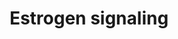 ---
annotations:
- type: Pathway Ontology
  value: estrogen signaling pathway
authors:
- MaintBot
- Khanspers
- Christine Chichester
- Finterly
description: 'Estrogen receptor refers to a group of receptors which are activated
  by the hormone 17&amp;amp;amp;#x3b2;-estradiol (estrogen). Two types of estrogen
  receptor exist: ER which is a member of the nuclear hormone family of intracellular
  receptors and the estrogen G protein coupled receptor GPR30 (GPER), which is a G-protein
  coupled receptor. The main function of the estrogen receptor is as a DNA binding
  transcription factor which regulates gene expression. However the estrogen receptor
  also has additional functions independent of DNA binding.'
last-edited: 2020-12-17
organisms:
- Mus musculus
redirect_from:
- /index.php/Pathway:WP1244
- /instance/WP1244
schema-jsonld:
- '@context': https://schema.org/
  '@id': https://wikipathways.github.io/pathways/WP1244.html
  '@type': Dataset
  creator:
    '@type': Organization
    name: WikiPathways
  description: 'Estrogen receptor refers to a group of receptors which are activated
    by the hormone 17&amp;amp;amp;#x3b2;-estradiol (estrogen). Two types of estrogen
    receptor exist: ER which is a member of the nuclear hormone family of intracellular
    receptors and the estrogen G protein coupled receptor GPR30 (GPER), which is a
    G-protein coupled receptor. The main function of the estrogen receptor is as a
    DNA binding transcription factor which regulates gene expression. However the
    estrogen receptor also has additional functions independent of DNA binding.'
  keywords:
  - Polr2j
  - Ilk
  - Hdac8
  - Hdac3
  - Mapk14
  - Polr2i
  - Polr2f
  - Taf12
  - Esr1
  - Hras1
  - Gtf2h3
  - Taf6
  - Taf5
  - Sos1
  - Map2k1
  - Gtf2h1
  - Nfkb1
  - Ccnh
  - Gtf2f2
  - Mapk1
  - Gtf2e2
  - Ikbkg
  - Elk1
  - Ercc3
  - Estradiol
  - Ccnd1
  - Polr2k
  - Fos
  - Shc2
  - Gtf2b
  - Cyclic AMP
  - Ercc2
  - Taf13
  - Hdac7
  - Gtf2a2
  - Crebbp
  - Hdac5
  - Creb1
  - Bcl2
  - Taf9
  - Brca1
  - Grb2
  - Hdac4
  - Sp1
  - Gnas
  - Polr2h
  - Gnb1
  - Braf
  - Taf7
  - Ep300
  - Hdac2
  - Src
  - Ncor1
  - Mnat1
  - Cdk7
  - Akt1
  - Gper
  - Polr2e
  - Tbp
  - Chuk
  - Polr2b
  - Ikbkb
  - Pik3ca
  - Polr2a
  - Jun
  - Polr2c
  - Mapk9
  - Hdac1
  - Gtf2h4
  - Polr2g
  - Hdac6
  - Gtf2h2
  - Sin3a
  - Gtf2e1
  - Gngt1
  - Prkaca
  license: CC0
  name: Estrogen signaling
seo: CreativeWork
title: Estrogen signaling
wpid: WP1244
---